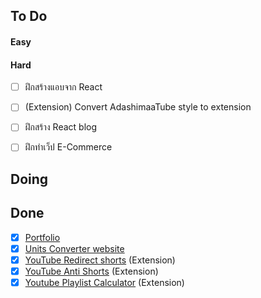 ## To Do

#### Easy

#### Hard
- [ ] ฝึกสร้างแอบจาก React
- [ ] (Extension) Convert AdashimaaTube style to extension
- [ ] ฝึกสร้าง React blog
- [ ] ฝึกทำเว็ป E-Commerce 


## Doing

## Done
- [x] [Portfolio](https://sapondanaisriwan.github.io/)
- [x] [Units Converter website](https://github.com/sapondanaisriwan/px-to-rem-converter)
- [x] [YouTube Redirect shorts](https://github.com/sapondanaisriwan/youtube-shorts-redirect) (Extension)
- [x] [YouTube Anti Shorts](https://github.com/sapondanaisriwan/youtube-anti-shorts) (Extension)
- [x] [Youtube Playlist Calculator](https://github.com/sapondanaisriwan/youtube-playlist-calculator) (Extension)
